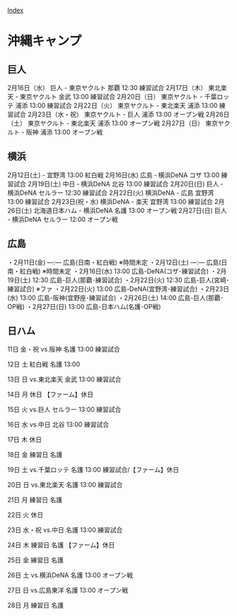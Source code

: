 [Index](index)

# 沖縄キャンプ

## 巨人

2月16日（水）	巨人 - 東京ヤクルト	那覇	12:30	練習試合
2月17日（木）	東北楽天 - 東京ヤクルト	金武	13:00	練習試合
2月20日（日）	東京ヤクルト - 千葉ロッテ	浦添	13:00	練習試合
2月22日（火）	東京ヤクルト - 東北楽天	浦添	13:00	練習試合
2月23日（水・祝）	東京ヤクルト - 巨人	浦添	13:00	オープン戦
2月26日（土）	東京ヤクルト - 東北楽天	浦添	13:00	オープン戦
2月27日（日）	東京ヤクルト - 阪神	浦添	13:00	オープン戦

## 横浜

2月12日(土)	-	宜野湾	13:00	紅白戦
2月16日(水)	広島 ‐ 横浜DeNA	コザ	13:00	練習試合
2月19日(土)	中日 ‐ 横浜DeNA	北谷	13:00	練習試合
2月20日(日)	巨人 ‐ 横浜DeNA	セルラー	12:30	練習試合
2月22日(火)	横浜DeNA - 広島	宜野湾	13:00	練習試合
2月23日(祝・水)	横浜DeNA - 楽天	宜野湾	13:00	練習試合
2月26日(土)	北海道日本ハム - 横浜DeNA	名護	13:00	オープン戦
2月27日(日)	巨人 - 横浜DeNA	セルラー	12:00	オープン戦

## 広島

・2月11日(金)  —:— 広島(日南・紅白戦) ※時間未定
・2月12日(土)  —:— 広島(日南・紅白戦) ※時間未定
・2月16日(水) 13:00 広島-DeNA(コザ･練習試合)
・2月19日(土) 12:30 広島-巨人(那覇･練習試合)
・2月22日(火) 12:30 広島-巨人(宮崎･練習試合) ※ファ
・2月22日(火) 13:00 広島-DeNA(宜野湾･練習試合)
・2月23日(水) 13:00 広島-阪神(宜野座･練習試合)
・2月26日(土) 14:00 広島-巨人(那覇･OP戦)
・2月27日(日) 13:00 広島-日本ハム(名護･OP戦)

## 日ハム
11日	金・祝	vs.阪神	名護	13:00	練習試合

12日	土	紅白戦	名護	13:00	 

13日	日	vs.東北楽天	金武	13:00	練習試合

14日	月	休日	 	 	【ファーム】休日

15日	火	vs.巨人	セルラー	13:00	練習試合

16日	水	vs.中日	北谷	13:00	練習試合

17日	木	休日	 	 	 

18日	金	練習日	名護	 	 

19日	土	vs.千葉ロッテ	名護	13:00	練習試合/【ファーム】休日

20日	日	vs.東北楽天	名護	13:00	練習試合

21日	月	練習日	名護	 	 

22日	火	休日	 	 	 

23日	水・祝	vs.中日	名護	13:00	練習試合

24日	木	練習日	名護	 	【ファーム】休日

25日	金	練習日	名護	 	 

26日	土	vs.横浜DeNA	名護	13:00	オープン戦

27日	日	vs.広島東洋	名護	13:00	オープン戦

28日	月	練習日	名護	 	
